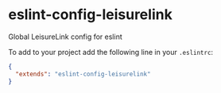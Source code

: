# eslint-config-leisurelink
Global LeisureLink config for eslint

To add to your project add the following line in your `.eslintrc`:

```json
{
  "extends": "eslint-config-leisurelink"
}
```
